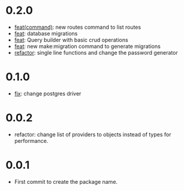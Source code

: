 # 0.2.0
- [feat(command)](https://github.com/tunder-team/tunder/pull/34): new routes command to list routes
- [feat](https://github.com/tunder-team/tunder/pull/33): database migrations
- [feat](https://github.com/tunder-team/tunder/pull/31): Query builder with basic crud operations
- [feat](https://github.com/tunder-team/tunder/pull/30): new make:migration command to generate migrations
- [refactor](https://github.com/tunder-team/tunder/pull/27): single line functions and change the password generator

# 0.1.0
- [fix](https://github.com/tunder-team/tunder/pull/26): change postgres driver

# 0.0.2
- refactor: change list of providers to objects instead of types for performance.

# 0.0.1

- First commit to create the package name.
